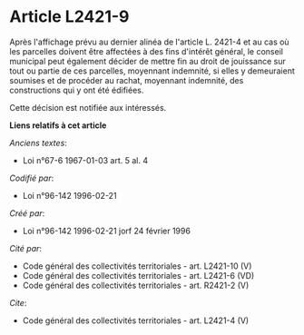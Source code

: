 # Article L2421-9

Après l'affichage prévu au dernier alinéa de l'article L. 2421-4 et au cas où les parcelles doivent être affectées à des fins
d'intérêt général, le conseil municipal peut également décider de mettre fin au droit de jouissance sur tout ou partie de ces
parcelles, moyennant indemnité, si elles y demeuraient soumises et de procéder au rachat, moyennant indemnité, des
constructions qui y ont été édifiées. 

Cette décision est notifiée aux intéressés.

**Liens relatifs à cet article**

_Anciens textes_:

  - Loi n°67-6 1967-01-03 art. 5 al. 4

_Codifié par_:

  - Loi n°96-142 1996-02-21

_Créé par_:

  - Loi n°96-142 1996-02-21 jorf 24 février 1996

_Cité par_:

  - Code général des collectivités territoriales - art. L2421-10 (V)
  - Code général des collectivités territoriales - art. L2421-6 (VD)
  - Code général des collectivités territoriales - art. R2421-2 (V)

_Cite_:

  - Code général des collectivités territoriales - art. L2421-4 (V)
